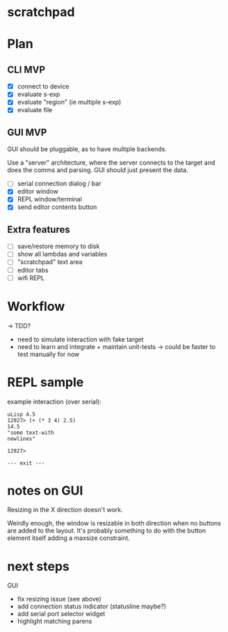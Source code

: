 # scratchpad

# Plan

## CLI MVP

- [x] connect to device
- [x] evaluate s-exp
- [x] evaluate "region" (ie multiple s-exp)
- [x] evaluate file

## GUI MVP

GUI should be pluggable, as to have multiple backends.

Use a "server" architecture, where the server connects to the target and does
the comms and parsing. GUI should just present the data.

- [ ] serial connection dialog / bar
- [x] editor window
- [x] REPL window/terminal
- [x] send editor contents button

## Extra features

- [ ] save/restore memory to disk
- [ ] show all lambdas and variables
- [ ] "scratchpad" text area
- [ ] editor tabs
- [ ] wifi REPL

# Workflow

-> TDD?
- need to simulate interaction with fake target
- need to learn and integrate + maintain unit-tests
-> could be faster to test manually for now

# REPL sample

example interaction (over serial):

```
uLisp 4.5
12927> (+ (* 3 4) 2.5)
14.5
"some text-with
newlines"

12927>

--- exit ---
```

# notes on GUI

Resizing in the X direction doesn't work.

Weirdly enough, the window is resizable in both direction when no buttons are
added to the layout. It's probably something to do with the button element
itself adding a maxsize constraint.

# next steps

GUI

- fix resizing issue (see above)
- add connection status indicator (statusline maybe?)
- add serial port selector widget
- highlight matching parens
